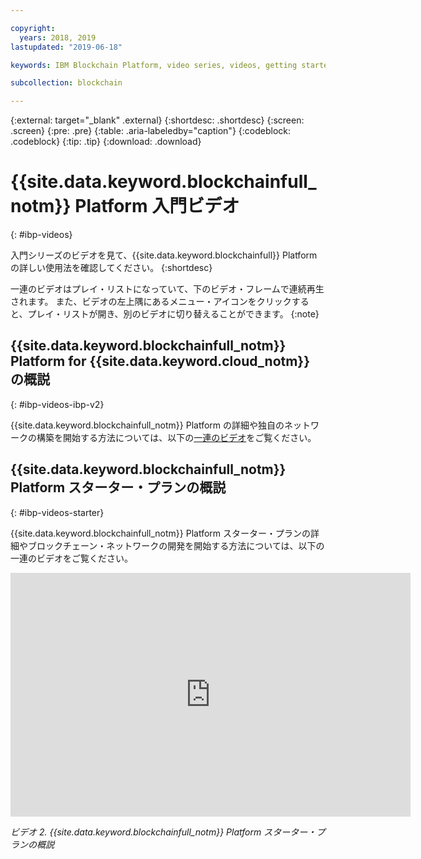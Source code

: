 ```yaml
---

copyright:
  years: 2018, 2019
lastupdated: "2019-06-18"

keywords: IBM Blockchain Platform, video series, videos, getting started videos, demo videos

subcollection: blockchain

---
```


{:external: target="_blank" .external}
{:shortdesc: .shortdesc}
{:screen: .screen}
{:pre: .pre}
{:table: .aria-labeledby="caption"}
{:codeblock: .codeblock}
{:tip: .tip}
{:download: .download}


# {{site.data.keyword.blockchainfull_notm}} Platform 入門ビデオ
{: #ibp-videos}

入門シリーズのビデオを見て、{{site.data.keyword.blockchainfull}} Platform の詳しい使用法を確認してください。
{:shortdesc}

一連のビデオはプレイ・リストになっていて、下のビデオ・フレームで連続再生されます。 また、ビデオの左上隅にあるメニュー・アイコンをクリックすると、プレイ・リストが開き、別のビデオに切り替えることができます。
{:note}

## {{site.data.keyword.blockchainfull_notm}} Platform for {{site.data.keyword.cloud_notm}} の概説
{: #ibp-videos-ibp-v2}

{{site.data.keyword.blockchainfull_notm}} Platform の詳細や独自のネットワークの構築を開始する方法については、以下の[一連のビデオ]( http://ibm.biz/BlockchainPlatformSeries)をご覧ください。

## {{site.data.keyword.blockchainfull_notm}} Platform スターター・プランの概説
{: #ibp-videos-starter}

{{site.data.keyword.blockchainfull_notm}} Platform スターター・プランの詳細やブロックチェーン・ネットワークの開発を開始する方法については、以下の一連のビデオをご覧ください。

<iframe class="embed-responsive-item" id="youtubeplayer2" title="スターター・プランのビデオ" type="text/html" width="640" height="390" src="https://www.youtube.com/embed?listType=playlist&list=PL7LSy0eQMvjvBdal2mm74JlcNGMXYSGOe" frameborder="0" webkitallowfullscreen mozallowfullscreen allowfullscreen> </iframe>

*ビデオ 2. {{site.data.keyword.blockchainfull_notm}} Platform スターター・プランの概説*
